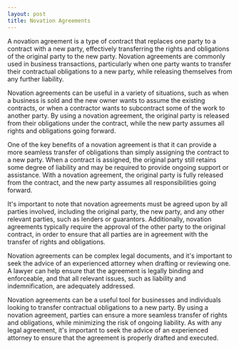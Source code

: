 ```yaml
---
layout: post
title: Novation Agreements
---
```

<p>A novation agreement is a type of contract that replaces one party to a contract with a new party, effectively transferring the rights and obligations of the original party to the new party. Novation agreements are commonly used in business transactions, particularly when one party wants to transfer their contractual obligations to a new party, while releasing themselves from any further liability.</p>

<p>Novation agreements can be useful in a variety of situations, such as when a business is sold and the new owner wants to assume the existing contracts, or when a contractor wants to subcontract some of the work to another party. By using a novation agreement, the original party is released from their obligations under the contract, while the new party assumes all rights and obligations going forward.</p>

<p>One of the key benefits of a novation agreement is that it can provide a more seamless transfer of obligations than simply assigning the contract to a new party. When a contract is assigned, the original party still retains some degree of liability and may be required to provide ongoing support or assistance. With a novation agreement, the original party is fully released from the contract, and the new party assumes all responsibilities going forward.</p>

<p>It's important to note that novation agreements must be agreed upon by all parties involved, including the original party, the new party, and any other relevant parties, such as lenders or guarantors. Additionally, novation agreements typically require the approval of the other party to the original contract, in order to ensure that all parties are in agreement with the transfer of rights and obligations.</p>

<p>Novation agreements can be complex legal documents, and it's important to seek the advice of an experienced attorney when drafting or reviewing one. A lawyer can help ensure that the agreement is legally binding and enforceable, and that all relevant issues, such as liability and indemnification, are adequately addressed.</p>

<p>Novation agreements can be a useful tool for businesses and individuals looking to transfer contractual obligations to a new party. By using a novation agreement, parties can ensure a more seamless transfer of rights and obligations, while minimizing the risk of ongoing liability. As with any legal agreement, it's important to seek the advice of an experienced attorney to ensure that the agreement is properly drafted and executed.</p>
